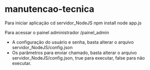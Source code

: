 # manutencao-tecnica

Para iniciar aplicação
cd servidor_NodeJS
npm install
node app.js

Para acessar o painel administrador
/painel_admin

* A configuração do usuário e senha, basta alterar o arquivo servidor_NodeJS/config.json
* Os parâmetros para enviar chamado, basta alterar o arquivo servidor_NodeJS/config.json, true para executar, false para não executar.
